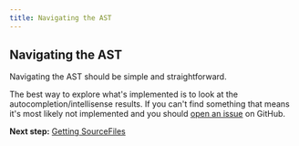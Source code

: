 ```yaml
---
title: Navigating the AST
---
```


## Navigating the AST

Navigating the AST should be simple and straightforward.

The best way to explore what's implemented is to look at the autocompletion/intellisense results.
If you can't find something that means it's most likely not implemented and you should [open an issue](https://github.com/dsherret/ts-simple-ast/issues) on GitHub.

**Next step:** [Getting SourceFiles](getting-sourcefiles)
